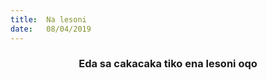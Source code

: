 ```yaml
---
title:  Na lesoni
date:   08/04/2019
---
```


### <center>Eda sa cakacaka tiko ena lesoni oqo</center>